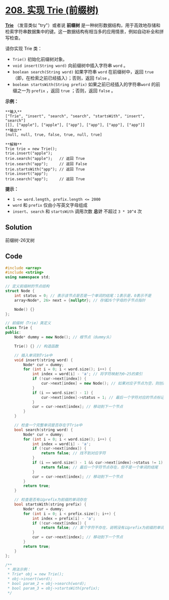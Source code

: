 # [208. 实现 Trie (前缀树)](https://leetcode.cn/problems/implement-trie-prefix-tree/description/?envType=study-plan-v2&envId=top-100-liked)

**<a href="https://baike.baidu.com/item/字典树/9825209?fr=aladdin" target="_blank">Trie</a>** （发音类似 "try"）或者说 **前缀树**  是一种树形数据结构，用于高效地存储和检索字符串数据集中的键。这一数据结构有相当多的应用情景，例如自动补全和拼写检查。

请你实现 Trie 类：

- `Trie()` 初始化前缀树对象。
- `void insert(String word)` 向前缀树中插入字符串 `word` 。
- `boolean search(String word)` 如果字符串 `word` 在前缀树中，返回 `true`（即，在检索之前已经插入）；否则，返回 `false` 。
- `boolean startsWith(String prefix)` 如果之前已经插入的字符串`word` 的前缀之一为 `prefix` ，返回 `true` ；否则，返回 `false` 。

**示例：** 

```
**输入** 
["Trie", "insert", "search", "search", "startsWith", "insert", "search"]
[[], ["apple"], ["apple"], ["app"], ["app"], ["app"], ["app"]]
**输出** 
[null, null, true, false, true, null, true]

**解释** 
Trie trie = new Trie();
trie.insert("apple");
trie.search("apple");   // 返回 True
trie.search("app");     // 返回 False
trie.startsWith("app"); // 返回 True
trie.insert("app");
trie.search("app");     // 返回 True
```

**提示：** 

- `1 <= word.length, prefix.length <= 2000`
- `word` 和 `prefix` 仅由小写英文字母组成
- `insert`、`search` 和 `startsWith` 调用次数 **总计**  不超过 `3 * 10^4` 次

## Solution

前缀树-26叉树

## Code

```c++
#include <array>
#include <string>
using namespace std;

// 定义前缀树的节点结构
struct Node {
    int status = 0; // 表示该节点是否是一个单词的结尾：1表示是，0表示不是
    array<Node*, 26> next = {nullptr}; // 存储26个字母的子节点指针

    Node() {}
};

// 前缀树（Trie）类定义
class Trie {
public:
    Node* dummy = new Node(); // 根节点（dummy头）

    Trie() {} // 构造函数

    // 插入单词到Trie中
    void insert(string word) {
        Node* cur = dummy;
        for (int i = 0; i < word.size(); i++) {
            int index = word[i] - 'a'; // 将字符映射为0~25的索引
            if (!cur->next[index]) {
                cur->next[index] = new Node(); // 如果对应子节点为空，则创建一个新节点
            }
            if (i == word.size() - 1) {
                cur->next[index]->status = 1; // 最后一个字符对应的节点标记为单词结尾
            }
            cur = cur->next[index]; // 移动到下一个节点
        }
    }

    // 检查一个完整单词是否存在于Trie中
    bool search(string word) {
        Node* cur = dummy;
        for (int i = 0; i < word.size(); i++) {
            int index = word[i] - 'a';
            if (!cur->next[index]) {
                return false; // 找不到对应字符
            }
            if (i == word.size() - 1 && cur->next[index]->status != 1) {
                return false; // 最后一个字符节点存在，但不是一个单词的结尾
            }
            cur = cur->next[index]; // 移动到下一个节点
        }
        return true;
    }

    // 检查是否有以prefix为前缀的单词存在
    bool startsWith(string prefix) {
        Node* cur = dummy;
        for (int i = 0; i < prefix.size(); i++) {
            int index = prefix[i] - 'a';
            if (!cur->next[index]) {
                return false; // 某个字符不存在，说明没有以prefix为前缀的单词
            }
            cur = cur->next[index]; // 移动到下一个节点
        }
        return true;
    }
};

/**
 * 用法示例：
 * Trie* obj = new Trie();
 * obj->insert(word);
 * bool param_2 = obj->search(word);
 * bool param_3 = obj->startsWith(prefix);
 */

```

